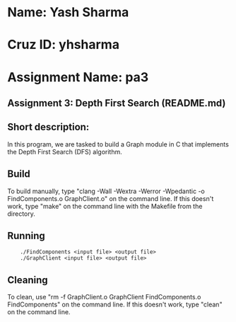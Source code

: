 #  Name: Yash Sharma
#  Cruz ID: yhsharma
#  Assignment Name: pa3

## Assignment 3: Depth First Search (README.md)

## Short description:

In this program, we are tasked to build a Graph module in C that implements the Depth First Search (DFS) algorithm.

## Build

To build manually, type "clang -Wall -Wextra -Werror -Wpedantic -o FindComponents.o GraphClient.o" on the command line. If this doesn't work, type "make" on the command line with the Makefile from the directory.

## Running

        ./FindComponents <input file> <output file>
        ./GraphClient <input file> <output file>

## Cleaning

To clean, use "rm -f GraphClient.o GraphClient FindComponents.o FindComponents" on the command line. If this doesn't work, type "clean" on the command line. 
